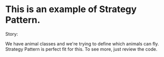 # This is an example of Strategy Pattern.

Story:

We have animal classes and we're trying to define which animals can fly. Strategy Pattern is perfect fit for this. To see more, just review the code.